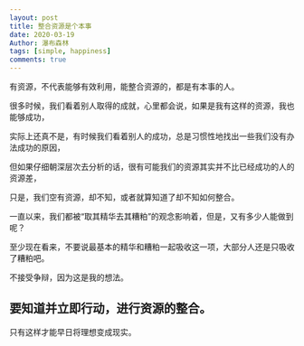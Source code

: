 ```yaml
---
layout: post
title: 整合资源是个本事
date: 2020-03-19
Author: 瀑布森林 
tags: [simple, happiness]
comments: true
---
```


有资源，不代表能够有效利用，能整合资源的，都是有本事的人。

很多时候，我们看着别人取得的成就，心里都会说，如果是我有这样的资源，我也能够成功，

实际上还真不是，有时候我们看着别人的成功，总是习惯性地找出一些我们没有办法成功的原因，

但如果仔细朝深层次去分析的话，很有可能我们的资源其实并不比已经成功的人的资源差，

只是，我们空有资源，却不知，或者就算知道了却不知如何整合。

一直以来，我们都被“取其精华去其糟粕”的观念影响着，但是，又有多少人能做到呢？

至少现在看来，不要说最基本的精华和糟粕一起吸收这一项，大部分人还是只吸收了糟粕吧。

不接受争辩，因为这是我的想法。

## 要知道并立即行动，进行资源的整合。

只有这样才能早日将理想变成现实。
